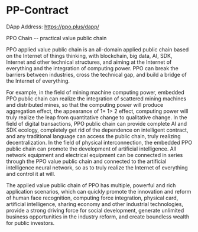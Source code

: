 # PP-Contract

DApp Address: https://ppo.plus/dapp/

PPO Chain -- practical value public chain



PPO applied value public chain is an all-domain applied public chain based on the Internet of things thinking, with blockchain, big data, AI, SDK, Internet and other technical structures, and aiming at the Internet of everything and the integration of computing power. PPO can break the barriers between industries, cross the technical gap, and build a bridge of the Internet of everything.



For example, in the field of mining machine computing power, embedded PPO public chain can realize the integration of scattered mining machines and distributed mines, so that the computing power will produce aggregation effect, the appearance of 1+ 1&GT; 2 effect, computing power will truly realize the leap from quantitative change to qualitative change. In the field of digital transactions, PPO public chain can provide complete AI and SDK ecology, completely get rid of the dependence on intelligent contract, and any traditional language can access the public chain, truly realizing decentralization. In the field of physical interconnection, the embedded PPO public chain can promote the development of artificial intelligence. All network equipment and electrical equipment can be connected in series through the PPO value public chain and connected to the artificial intelligence neural network, so as to truly realize the Internet of everything and control it at will.



The applied value public chain of PPO has multiple, powerful and rich application scenarios, which can quickly promote the innovation and reform of human face recognition, computing force integration, physical card, artificial intelligence, sharing economy and other industrial technologies, provide a strong driving force for social development, generate unlimited business opportunities in the industry reform, and create boundless wealth for public investors.

 
